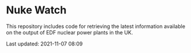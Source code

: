 # Nuke Watch

This repository includes code for retrieving the latest information available on the output of EDF nuclear power plants in the UK.

Last updated: 2021-11-07 08:09